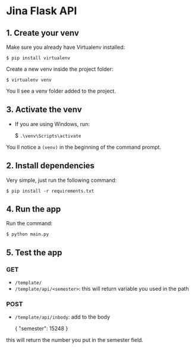 # Jina Flask API

## 1. Create your venv

Make sure you already have Virtualenv installed:

    $ pip install virtualenv

Create a new venv inside the project folder:

    $ virtualenv venv

You ll see a venv folder added to the project.

## 3. Activate the venv

- If you are using Windows, run:

  $ `.\venv\Scripts\activate`

You ll notice a `(venv)` in the beginning of the command prompt.

## 2. Install dependencies

Very simple, just run the following command:

    $ pip install -r requirements.txt

## 4. Run the app

Run the command:

    $ python main.py

## 5. Test the app

### GET

- `/template/`
- `/template/api/<semester>`: this will return variable you used in the path

### POST

- `/template/api/inbody`: add to the body

  {
  "semester": 15248
  }

this will return the number you put in the semester field.
